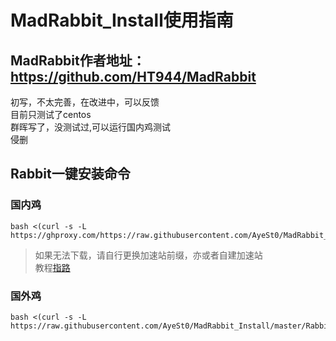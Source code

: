 # MadRabbit_Install使用指南

## MadRabbit作者地址：https://github.com/HT944/MadRabbit 

初写，不太完善，在改进中，可以反馈  
目前只测试了centos  
群晖写了，没测试过,可以运行国内鸡测试  
侵删
## Rabbit一键安装命令
 

### 国内鸡
```shell
bash <(curl -s -L https://ghproxy.com/https://raw.githubusercontent.com/AyeSt0/MadRabbit_Install/master/RabbitInstall.sh)
```
>如果无法下载，请自行更换加速站前缀，亦或者自建加速站  
教程[指路](https://www.kejiwanjia.com/jiaocheng/105320.html)
### 国外鸡
```shell
bash <(curl -s -L https://raw.githubusercontent.com/AyeSt0/MadRabbit_Install/master/RabbitInstall.sh)
```
